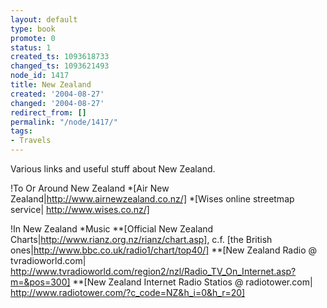 ```yaml
---
layout: default
type: book
promote: 0
status: 1
created_ts: 1093618733
changed_ts: 1093621493
node_id: 1417
title: New Zealand
created: '2004-08-27'
changed: '2004-08-27'
redirect_from: []
permalink: "/node/1417/"
tags:
- Travels
---
```

Various links and useful stuff about New Zealand.
<!--break-->

!To Or Around New Zealand
*[Air New Zealand|http://www.airnewzealand.co.nz/]
*[Wises online streetmap service| http://www.wises.co.nz/]

!In New Zealand
*Music
**[Official New Zealand Charts|http://www.rianz.org.nz/rianz/chart.asp], c.f. [the British ones|http://www.bbc.co.uk/radio1/chart/top40/]
**[New Zealand Radio @ tvradioworld.com| http://www.tvradioworld.com/region2/nzl/Radio_TV_On_Internet.asp?m=&pos=300]
**[New Zealand Internet Radio Statios @ radiotower.com| http://www.radiotower.com/?c_code=NZ&h_i=0&h_r=20]
